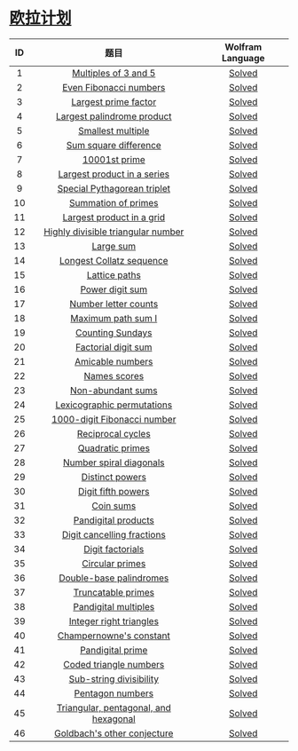 # [欧拉计划](https://projecteuler.net/about)

| ID | 题目 | Wolfram Language |
|:--:|:--:|:----------------:|
| 1 | [Multiples of 3 and 5](https://github.com/miRoox/ProjectEuler/blob/master/1.%20Multiples%20of%203%20and%205/README.md) | [Solved](https://github.com/miRoox/ProjectEuler/blob/master/1.%20Multiples%20of%203%20and%205/1.wl) |
| 2 | [Even Fibonacci numbers](https://github.com/miRoox/ProjectEuler/blob/master/2.%20Even%20Fibonacci%20numbers/README.md) | [Solved](https://github.com/miRoox/ProjectEuler/blob/master/2.%20Even%20Fibonacci%20numbers/2.wl) |
| 3 | [Largest prime factor](https://github.com/miRoox/ProjectEuler/blob/master/3.%20Largest%20prime%20factor/README.md) | [Solved](https://github.com/miRoox/ProjectEuler/blob/master/3.%20Largest%20prime%20factor/3.wl) |
| 4 | [Largest palindrome product](https://github.com/miRoox/ProjectEuler/blob/master/4.%20Largest%20palindrome%20product/README.md) | [Solved](https://github.com/miRoox/ProjectEuler/blob/master/4.%20Largest%20palindrome%20product/4.wl) |
| 5 | [Smallest multiple](https://github.com/miRoox/ProjectEuler/blob/master/5.%20Smallest%20multiple/README.md) | [Solved](https://github.com/miRoox/ProjectEuler/blob/master/5.%20Smallest%20multiple/5.wl) |
| 6 | [Sum square difference](https://github.com/miRoox/ProjectEuler/blob/master/6.%20Sum%20square%20difference/README.md) | [Solved](https://github.com/miRoox/ProjectEuler/blob/master/6.%20Sum%20square%20difference/6.wl) |
| 7 | [10001st prime](https://github.com/miRoox/ProjectEuler/blob/master/7.%2010001st%20prime/README.md) | [Solved](https://github.com/miRoox/ProjectEuler/blob/master/7.%2010001st%20prime/7.wl) |
| 8 | [Largest product in a series](https://github.com/miRoox/ProjectEuler/blob/master/8.%20Largest%20product%20in%20a%20series/README.md) | [Solved](https://github.com/miRoox/ProjectEuler/blob/master/8.%20Largest%20product%20in%20a%20series/8.wl) |
| 9 | [Special Pythagorean triplet](https://github.com/miRoox/ProjectEuler/blob/master/9.%20Special%20Pythagorean%20triplet/README.md) | [Solved](https://github.com/miRoox/ProjectEuler/blob/master/9.%20Special%20Pythagorean%20triplet/9.wl) |
| 10 | [Summation of primes](https://github.com/miRoox/ProjectEuler/blob/master/10.%20Summation%20of%20primes/README.md) | [Solved](https://github.com/miRoox/ProjectEuler/blob/master/10.%20Summation%20of%20primes/10.wl) |
| 11 | [Largest product in a grid](https://github.com/miRoox/ProjectEuler/blob/master/11.%20Largest%20product%20in%20a%20grid/README.md) | [Solved](https://github.com/miRoox/ProjectEuler/blob/master/11.%20Largest%20product%20in%20a%20grid/11.wl) |
| 12 | [Highly divisible triangular number](https://github.com/miRoox/ProjectEuler/blob/master/12.%20Highly%20divisible%20triangular%20number/README.md) | [Solved](https://github.com/miRoox/ProjectEuler/blob/master/12.%20Highly%20divisible%20triangular%20number/12.wl) |
| 13 | [Large sum](https://github.com/miRoox/ProjectEuler/blob/master/13.%20Large%20sum/README.md) | [Solved](https://github.com/miRoox/ProjectEuler/blob/master/13.%20Large%20sum/13.wl) |
| 14 | [Longest Collatz sequence](https://github.com/miRoox/ProjectEuler/blob/master/14.%20Longest%20Collatz%20sequence/README.md) | [Solved](https://github.com/miRoox/ProjectEuler/blob/master/14.%20Longest%20Collatz%20sequence/14.wl) |
| 15 | [Lattice paths](https://github.com/miRoox/ProjectEuler/blob/master/15.%20Lattice%20paths/README.md) | [Solved](https://github.com/miRoox/ProjectEuler/blob/master/15.%20Lattice%20paths/15.wl) |
| 16 | [Power digit sum](https://github.com/miRoox/ProjectEuler/blob/master/16.%20Power%20digit%20sum/README.md) | [Solved](https://github.com/miRoox/ProjectEuler/blob/master/16.%20Power%20digit%20sum/16.wl) |
| 17 | [Number letter counts](https://github.com/miRoox/ProjectEuler/blob/master/17.%20Number%20letter%20counts/README.md) | [Solved](https://github.com/miRoox/ProjectEuler/blob/master/17.%20Number%20letter%20counts/17.wl) |
| 18 | [Maximum path sum I](https://github.com/miRoox/ProjectEuler/blob/master/18.%20Maximum%20path%20sum%20I/README.md) | [Solved](https://github.com/miRoox/ProjectEuler/blob/master/18.%20Maximum%20path%20sum%20I/18.wl) |
| 19 | [Counting Sundays](https://github.com/miRoox/ProjectEuler/blob/master/19.%20Counting%20Sundays/README.md) | [Solved](https://github.com/miRoox/ProjectEuler/blob/master/19.%20Counting%20Sundays/19.wl) |
| 20 | [Factorial digit sum](https://github.com/miRoox/ProjectEuler/blob/master/20.%20Factorial%20digit%20sum/README.md) | [Solved](https://github.com/miRoox/ProjectEuler/blob/master/20.%20Factorial%20digit%20sum/20.wl) |
| 21 | [Amicable numbers](https://github.com/miRoox/ProjectEuler/blob/master/21.%20Amicable%20numbers/README.md) | [Solved](https://github.com/miRoox/ProjectEuler/blob/master/21.%20Amicable%20numbers/21.wl) |
| 22 | [Names scores](https://github.com/miRoox/ProjectEuler/blob/master/22.%20Names%20scores/README.md) | [Solved](https://github.com/miRoox/ProjectEuler/blob/master/22.%20Names%20scores/22.wl) |
| 23 | [Non-abundant sums](https://github.com/miRoox/ProjectEuler/blob/master/23.%20Non-abundant%20sums/README.md) | [Solved](https://github.com/miRoox/ProjectEuler/blob/master/23.%20Non-abundant%20sums/23.wl) |
| 24 | [Lexicographic permutations](https://github.com/miRoox/ProjectEuler/blob/master/24.%20Lexicographic%20permutations/README.md) | [Solved](https://github.com/miRoox/ProjectEuler/blob/master/24.%20Lexicographic%20permutations/24.wl) |
| 25 | [1000-digit Fibonacci number](https://github.com/miRoox/ProjectEuler/blob/master/25.%201000-digit%20Fibonacci%20number/README.md) | [Solved](https://github.com/miRoox/ProjectEuler/blob/master/25.%201000-digit%20Fibonacci%20number/25.wl) |
| 26 | [Reciprocal cycles](https://github.com/miRoox/ProjectEuler/blob/master/26.%20Reciprocal%20cycles/README.md) | [Solved](https://github.com/miRoox/ProjectEuler/blob/master/26.%20Reciprocal%20cycles/26.wl) |
| 27 | [Quadratic primes](https://github.com/miRoox/ProjectEuler/blob/master/27.%20Quadratic%20primes/README.md) | [Solved](https://github.com/miRoox/ProjectEuler/blob/master/27.%20Quadratic%20primes/27.wl) |
| 28 | [Number spiral diagonals](https://github.com/miRoox/ProjectEuler/blob/master/28.%20Number%20spiral%20diagonals/README.md) | [Solved](https://github.com/miRoox/ProjectEuler/blob/master/28.%20Number%20spiral%20diagonals/28.wl) |
| 29 | [Distinct powers](https://github.com/miRoox/ProjectEuler/blob/master/29.%20Distinct%20powers/README.md) | [Solved](https://github.com/miRoox/ProjectEuler/blob/master/29.%20Distinct%20powers/29.wl) |
| 30 | [Digit fifth powers](https://github.com/miRoox/ProjectEuler/blob/master/30.%20Digit%20fifth%20powers/README.md) | [Solved](https://github.com/miRoox/ProjectEuler/blob/master/30.%20Digit%20fifth%20powers/30.wl) |
| 31 | [Coin sums](https://github.com/miRoox/ProjectEuler/blob/master/31.%20Coin%20sums/README.md) | [Solved](https://github.com/miRoox/ProjectEuler/blob/master/31.%20Coin%20sums/31.wl) |
| 32 | [Pandigital products](https://github.com/miRoox/ProjectEuler/blob/master/32.%20Pandigital%20products/README.md) | [Solved](https://github.com/miRoox/ProjectEuler/blob/master/32.%20Pandigital%20products/32.wl) |
| 33 | [Digit cancelling fractions](https://github.com/miRoox/ProjectEuler/blob/master/33.%20Digit%20cancelling%20fractions/README.md) | [Solved](https://github.com/miRoox/ProjectEuler/blob/master/33.%20Digit%20cancelling%20fractions/33.wl) |
| 34 | [Digit factorials](https://github.com/miRoox/ProjectEuler/blob/master/34.%20Digit%20factorials/README.md) | [Solved](https://github.com/miRoox/ProjectEuler/blob/master/34.%20Digit%20factorials/34.wl) |
| 35 | [Circular primes](https://github.com/miRoox/ProjectEuler/blob/master/35.%20Circular%20primes/README.md) | [Solved](https://github.com/miRoox/ProjectEuler/blob/master/35.%20Circular%20primes/35.wl) |
| 36 | [Double-base palindromes](https://github.com/miRoox/ProjectEuler/blob/master/36.%20Double-base%20palindromes/README.md) | [Solved](https://github.com/miRoox/ProjectEuler/blob/master/36.%20Double-base%20palindromes/36.wl) |
| 37 | [Truncatable primes](https://github.com/miRoox/ProjectEuler/blob/master/37.%20Truncatable%20primes/README.md) | [Solved](https://github.com/miRoox/ProjectEuler/blob/master/37.%20Truncatable%20primes/37.wl) |
| 38 | [Pandigital multiples](https://github.com/miRoox/ProjectEuler/blob/master/38.%20Pandigital%20multiples/README.md) | [Solved](https://github.com/miRoox/ProjectEuler/blob/master/38.%20Pandigital%20multiples/38.wl) |
| 39 | [Integer right triangles](https://github.com/miRoox/ProjectEuler/blob/master/39.%20Integer%20right%20triangles/README.md) | [Solved](https://github.com/miRoox/ProjectEuler/blob/master/39.%20Integer%20right%20triangles/39.wl) |
| 40 | [Champernowne's constant](https://github.com/miRoox/ProjectEuler/blob/master/40.%20Champernowne%27s%20constant/README.md) | [Solved](https://github.com/miRoox/ProjectEuler/blob/master/40.%20Champernowne%27s%20constant/40.wl) |
| 41 | [Pandigital prime](https://github.com/miRoox/ProjectEuler/blob/master/41.%20Pandigital%20prime/README.md) | [Solved](https://github.com/miRoox/ProjectEuler/blob/master/41.%20Pandigital%20prime/41.wl) |
| 42 | [Coded triangle numbers](https://github.com/miRoox/ProjectEuler/blob/master/42.%20Coded%20triangle%20numbers/README.md) | [Solved](https://github.com/miRoox/ProjectEuler/blob/master/42.%20Coded%20triangle%20numbers/42.wl) |
| 43 | [Sub-string divisibility](https://github.com/miRoox/ProjectEuler/blob/master/43.%20Sub-string%20divisibility/README.md) | [Solved](https://github.com/miRoox/ProjectEuler/blob/master/43.%20Sub-string%20divisibility/43.wl) |
| 44 | [Pentagon numbers](https://github.com/miRoox/ProjectEuler/blob/master/44.%20Pentagon%20numbers/README.md) | [Solved](https://github.com/miRoox/ProjectEuler/blob/master/44.%20Pentagon%20numbers/44.wl) |
| 45 | [Triangular, pentagonal, and hexagonal](https://github.com/miRoox/ProjectEuler/blob/master/45.%20Triangular%2C%20pentagonal%2C%20and%20hexagonal/README.md) | [Solved](https://github.com/miRoox/ProjectEuler/blob/master/45.%20Triangular%2C%20pentagonal%2C%20and%20hexagonal/45.wl) |
| 46 | [Goldbach's other conjecture](https://github.com/miRoox/ProjectEuler/blob/master/46.%20Goldbach%27s%20other%20conjecture/README.md) | [Solved](https://github.com/miRoox/ProjectEuler/blob/master/46.%20Goldbach%27s%20other%20conjecture/46.wl) |
